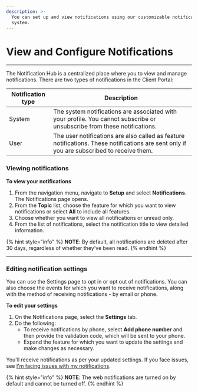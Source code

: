 ```yaml
---
description: >-
  You can set up and view notifications using our customizable notification
  system.
---
```


# View and Configure Notifications

***

The Notification Hub is a centralized place where you to view and manage notifications. There are two types of notifications in the Client Portal:

| Notification type | Description                                                                                                                               |
| ----------------- | ----------------------------------------------------------------------------------------------------------------------------------------- |
| System            | The system notifications are associated with your profile. You cannot subscribe or unsubscribe from these notifications.                  |
| User              | The user notifications are also called as feature notifications. These notifications are sent only if you are subscribed to receive them. |

### Viewing notifications

**To view your notifications**

1. From the navigation menu, navigate to **Setup** and select **Notifications**. The Notifications page opens.
2. From the **Topic** list, choose the feature for which you want to view notifications or select **All** to include all features.&#x20;
3. Choose whether you want to view all notifications or unread only.&#x20;
4. From the list of notifications, select the notification title to view detailed information.

{% hint style="info" %}
**NOTE**: By default, all notifications are deleted after 30 days, regardless of whether they've been read.
{% endhint %}

***

### Editing notification settings

You can use the Settings page to opt in or opt out of notifications. You can also choose the events for which you want to receive notifications, along with the method of receiving notifications - by email or phone.&#x20;

**To edit your settings**

1. On the Notifications page, select the **Settings** tab.
2. Do the following:
   * To receive notifications by phone, select **Add phone number** and then provide the validation code, which will be sent to your phone.&#x20;
   * Expand the feature for which you want to update the settings and make changes as necessary.&#x20;

You'll receive notifications as per your updated settings. If you face issues, see [I'm facing issues with my notifications](../help-and-support/frequently-asked-questions/im-facing-issues-with-notifications.md).&#x20;

{% hint style="info" %}
**NOTE**: The web notifications are turned on by default and cannot be turned off.
{% endhint %}

